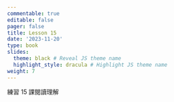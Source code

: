 ```yaml
---
commentable: true
editable: false
pager: false
title: Lesson 15
date: '2023-11-20'
type: book
slides:
  theme: black # Reveal JS theme name
  highlight_style: dracula # Highlight JS theme name
weight: 7
---
```


練習 15 課閱讀理解

<!--more-->
